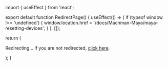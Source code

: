 import { useEffect } from 'react';

export default function RedirectPage() {
  useEffect(() => {
    if (typeof window !== 'undefined') {
      window.location.href = '/docs/Macnman-Maya/maya-resetting-devices';
    }
  }, []);

  return (
    <div>
      <p>Redirecting... If you are not redirected, <a href="/docs/Macnman-Maya/maya-resetting-devices">click here</a>.</p>
    </div>
  );
}